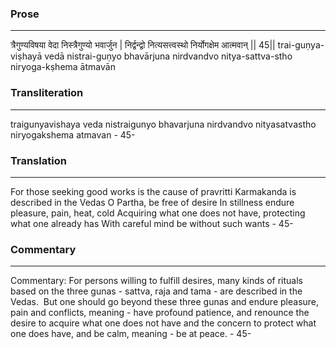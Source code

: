 ### Prose 
 --- 
त्रैगुण्यविषया वेदा निस्त्रैगुण्यो भवार्जुन |
निर्द्वन्द्वो नित्यसत्त्वस्थो निर्योगक्षेम आत्मवान् || 45||
trai-guṇya-viṣhayā vedā nistrai-guṇyo bhavārjuna
nirdvandvo nitya-sattva-stho niryoga-kṣhema ātmavān

### Transliteration 
 --- 
traigunyavishaya veda nistraigunyo bhavarjuna nirdvandvo nityasatvastho niryogakshema atmavan - 45-

### Translation 
 --- 
For those seeking good works is the cause of pravritti Karmakanda is described in the Vedas O Partha, be free of desire In stillness endure pleasure, pain, heat, cold Acquiring what one does not have, protecting what one already has With careful mind be without such wants - 45-

### Commentary 
 --- 
Commentary: For persons willing to fulfill desires, many kinds of rituals based on the three gunas - sattva, raja and tama - are described in the Vedas.  But one should go beyond these three gunas and endure pleasure, pain and conflicts, meaning - have profound patience, and renounce the desire to acquire what one does not have and the concern to protect what one does have, and be calm, meaning - be at peace. - 45-